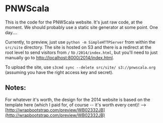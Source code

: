 # PNWScala

This is the code for the PNWScala website. It's just raw code, at the moment. We should probably use a static site generator at some point. One day....

Currently, to preview, just use `python -m SimpleHTTPServer` from within the `src/site` directory. The site is hosted on S3 and there is a redirect at the root level to send visitors from `/` to `/2014/index.html`, but you'll need to just manually go to [http://localhost:8000/2014/index.html](http://localhost:8000/2014/index.html).

To upload the site, use `s3cmd sync --delete src/site/ s3://pnwscala.org` (assuming you have the right access key and secret).

## Notes:

For whatever it's worth, the design for the 2014 website is based on the template here (which I paid for, of course -- it's worth every cent)! --> [http://wrapbootstrap.com/preview/WB02332JB](http://wrapbootstrap.com/preview/WB02332JB)
